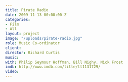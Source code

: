 ```yaml
---
title: Pirate Radio
date: 2009-11-13 00:00:00 Z
categories:
- Film
- All
layout: project
image: "/uploads/pirate-radio.jpg"
role: Music Co-ordinator
client: 
director: Richard Curtis
music: 
with: Philip Seymour Hoffman, Bill Nighy, Nick Frost
imdb: http://www.imdb.com/title/tt1131729/
video: 
---
```


